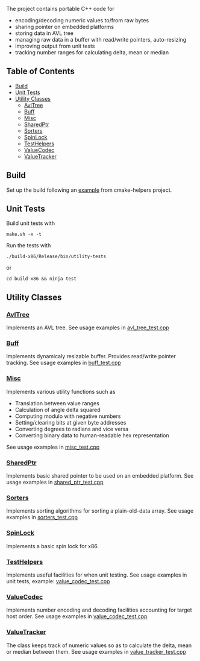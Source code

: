The project contains portable C++ code for
* encoding/decoding numeric values to/from raw bytes
* sharing pointer on embedded platforms
* storing data in AVL tree
* managing raw data in a buffer with read/write pointers, auto-resizing
* improving output from unit tests
* tracking number ranges for calculating delta, mean or median

## Table of Contents

* [Build](#Build)
* [Unit Tests](#Unit_Tests)
* [Utility Classes](#Utility_Classes)
  * [AvlTree](#avl_tree)
  * [Buff](#buff)
  * [Misc](#misc)
  * [SharedPtr](#shared_ptr)
  * [Sorters](#sorters)
  * [SpinLock](#spin_lock)
  * [TestHelpers](#test_helpers)
  * [ValueCodec](#value_codec)
  * [ValueTracker](#value_tracker)

<a name="Build" ></a>
## Build

Set up the build following an <a href="https://github.com/boltrobotics/cmake-helpers/#Example">example</a> from
cmake-helpers project.

<a name="Unit_Tests" ></a>
## Unit Tests

Build unit tests with
```
make.sh -x -t
```

Run the tests with
```
./build-x86/Release/bin/utility-tests
```
or
```
cd build-x86 && ninja test
```

<a name="Utility_Classes" ></a>
## Utility Classes

<a name="avl_tree" ></a>
### <a href="include/utility/avl_tree.hpp">AvlTree</a>

Implements an AVL tree. See usage examples in <a href="test/avl_tree_test.cpp">
avl_tree_test.cpp</a>

<a name="buff"></a> 
### <a href="include/utility/buff.hpp">Buff</a>

Implements dynamicaly resizable buffer. Provides read/write pointer tracking. See usage examples in
<a href="test/buff_test.cpp">buff_test.cpp</a>

<a name="misc" ></a>
### <a href="include/utility/misc.hpp">Misc</a>

Implements various utility functions such as
* Translation between value ranges
* Calculation of angle delta squared
* Computing modulo with negative numbers
* Setting/clearing bits at given byte addresses
* Converting degrees to radians and vice versa
* Converting binary data to human-readable hex representation

See usage examples in <a href="test/misc_test.cpp">misc_test.cpp</a>

<a name="shared_ptr"></a>
### <a href="include/utility/shared_ptr.hpp">SharedPtr</a>

Implements basic shared pointer to be used on an embedded platform. See usage examples in
<a href="test/shared_ptr_test.cpp">shared_ptr_test.cpp</a>

<a name="sorters"></a>
### <a href="include/utility/sorters.hpp">Sorters</a>

Implements sorting algorithms for sorting a plain-old-data array. See usage examples in
<a href="test/sorters_test.cpp">sorters_test.cpp</a>

<a name="spin_lock" ></a>
### <a href="include/utility/spin_lock.hpp">SpinLock</a>

Implements a basic spin lock for x86.

<a name="test_helpers" ></a>
### <a href="include/utility/test_helpers.hpp">TestHelpers</a>

Implements useful facilities for when unit testing. See usage examples in unit tests, example: 
<a href="test/value_codec_test.cpp">value_codec_test.cpp</a>

<a name="value_codec" ></a>
### <a href="include/utility/value_codec.hpp">ValueCodec</a>

Implements number encoding and decoding facilities accounting for target host order. See usage
examples in <a href="test/value_codec_test.cpp">value_codec_test.cpp</a>

<a name="value_tracker"></a>
### <a href="include/utility/value_tracker.hpp">ValueTracker</a>

The class keeps track of numeric values so as to calculate the delta, mean or median between them.
See usage examples in
<a href="test/value_tracker_test.cpp">value_tracker_test.cpp</a>
